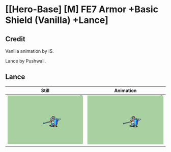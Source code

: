 # [\[Hero-Base\] \[M\] FE7 Armor +Basic Shield \(Vanilla\) +Lance]

## Credit

Vanilla animation by IS.

Lance by Pushwall.
	
## Lance

| Still | Animation |
| :---: | :-------: |
| ![Lance still](./Lance_000.png) | ![Lance animation](./Lance.gif) |
